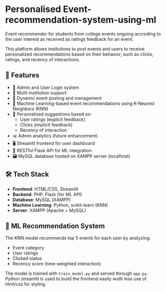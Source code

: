 # Personalised Event-recommendation-system-using-ml
Event recommender for students from college events ongoing accroding to the user interest as received as ratings feedback for an event.

This platform allows institutions to post events and users to receive personalized recommendations based on their behavior, such as clicks, ratings, and recency of interactions.

## 🚀 Features

- 🔐 Admin and User Login system
- 🏫 Multi-institution support
- 📅 Dynamic event posting and management
- 🤖 Machine Learning-based event recommendations using K-Nearest Neighbors (KNN)
- 🧠 Personalized suggestions based on:
  - User ratings (explicit feedback)
  - Clicks (implicit feedback)
  - Recency of interaction
- 📊 Admin analytics (future enhancement)
- 🖥️ Streamlit frontend for user dashboard
- 🧩 RESTful Flask API for ML integration
- 🗃️ MySQL database hosted on XAMPP server (localhost)

## 🛠️ Tech Stack

- **Frontend**: HTML/CSS, Streamlit
- **Backend**: PHP, Flask (for ML API)
- **Database**: MySQL (XAMPP)
- **Machine Learning**: Python, scikit-learn (KNN)
- **Server**: XAMPP (Apache + MySQL)

## 🧪 ML Recommendation System

The KNN model recommends top 5 events for each user by analyzing:
- Event category
- User ratings
- Clicked status
- Recency score (time-weighted interaction)

The model is trained  with `train_model.py` and served through `app.py`.
Python streamlit is used to build the frontend easily wuth less use of html/css for styling.




